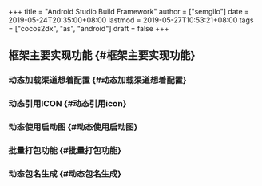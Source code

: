 +++
title = "Android Studio Build Framework"
author = ["semgilo"]
date = 2019-05-24T20:35:00+08:00
lastmod = 2019-05-27T10:53:21+08:00
tags = ["cocos2dx", "as", "android"]
draft = false
+++

## 框架主要实现功能 {#框架主要实现功能}


### 动态加载渠道想着配置 {#动态加载渠道想着配置}


### 动态引用ICON {#动态引用icon}


### 动态使用启动图 {#动态使用启动图}


### 批量打包功能 {#批量打包功能}


### 动态包名生成 {#动态包名生成}